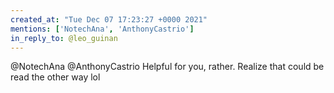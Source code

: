 ```yaml
---
created_at: "Tue Dec 07 17:23:27 +0000 2021"
mentions: ['NotechAna', 'AnthonyCastrio']
in_reply_to: @leo_guinan
---
```


@NotechAna @AnthonyCastrio Helpful for you, rather. Realize that could be read the other way lol
